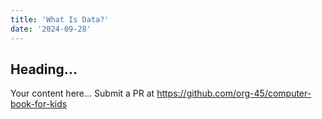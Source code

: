 ```yaml
---
title: 'What Is Data?'
date: '2024-09-28'
---
```


## Heading...
Your content here...
Submit a PR at https://github.com/org-45/computer-book-for-kids
